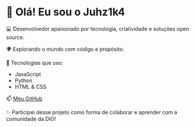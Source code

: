 # 👋 Olá! Eu sou o Juhz1k4

💻 Desenvolvedor apaixonado por tecnologia, criatividade e soluções open source.

🌍 Explorando o mundo com código e propósito.

🚀 Tecnologias que uso:
- JavaScript
- Python
- HTML & CSS

📫 [Meu GitHub](https://github.com/Juhz1k4)

✨ Participei desse projeto como forma de colaborar e aprender com a comunidade da DIO!
